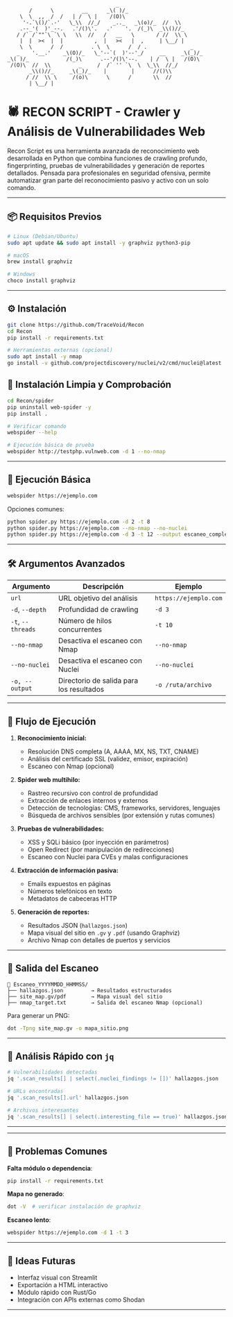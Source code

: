 ```
                                   _
       /      \         __      _\( )/_
    \  \  ,,  /  /   | /  \ |    /(O)\ 
     '-.`\()/`.-'   \_\\  //_/    _.._   _\(o)/_  //  \\
    .--_'(  )'_--.   .'/()\'.   .'    '.  /(_)\  _\\()//_
   / /` /`""`\ `\ \   \\  //   /   __   \       / //  \\ \
    |  |  ><  |  |          ,  |   ><   |  ,     | \__/ |
    \  \      /  /         . \  \      /  / .              _
   _    '.__.'    _\(O)/_   \_'--`(  )'--'_/     __     _\(_)/_
_\( )/_            /(_)\      .--'/()\'--.    | /  \ |   /(O)\
 /(O)\  //  \\         _     /  /` '' `\  \  \_\\  //_/
       _\\()//_     _\(_)/_    |        |      //()\\ 
      / //  \\ \     /(o)\      \      /       \\  //
       | \__/ |
```
# 🕷️ RECON SCRIPT - Crawler y Análisis de Vulnerabilidades Web

Recon Script es una herramienta avanzada de reconocimiento web desarrollada en Python que combina funciones de crawling profundo, fingerprinting, pruebas de vulnerabilidades y generación de reportes detallados. Pensada para profesionales en seguridad ofensiva, permite automatizar gran parte del reconocimiento pasivo y activo con un solo comando.

---

## 📦 Requisitos Previos

```bash
# Linux (Debian/Ubuntu)
sudo apt update && sudo apt install -y graphviz python3-pip

# macOS
brew install graphviz

# Windows
choco install graphviz
```

---

## ⚙️ Instalación

```bash
git clone https://github.com/TraceVoid/Recon
cd Recon
pip install -r requirements.txt

# Herramientas externas (opcional)
sudo apt install -y nmap
go install -v github.com/projectdiscovery/nuclei/v2/cmd/nuclei@latest
```

## 🧼 Instalación Limpia y Comprobación

```bash
cd Recon/spider
pip uninstall web-spider -y
pip install .

# Verificar comando
webspider --help

# Ejecución básica de prueba
webspider http://testphp.vulnweb.com -d 1 --no-nmap
```
---

## 🚀 Ejecución Básica

```bash
webspider https://ejemplo.com
```

Opciones comunes:

```bash
python spider.py https://ejemplo.com -d 2 -t 8
python spider.py https://ejemplo.com --no-nmap --no-nuclei
python spider.py https://ejemplo.com -d 3 -t 12 --output escaneo_completo
```

---

## 🛠️ Argumentos Avanzados

| Argumento         | Descripción                                              | Ejemplo                |
|-------------------|----------------------------------------------------------|------------------------|
| `url`             | URL objetivo del análisis                                | `https://ejemplo.com`  |
| `-d`, `--depth`   | Profundidad de crawling                                  | `-d 3`                 |
| `-t`, `--threads` | Número de hilos concurrentes                             | `-t 10`                |
| `--no-nmap`       | Desactiva el escaneo con Nmap                            | `--no-nmap`            |
| `--no-nuclei`     | Desactiva el escaneo con Nuclei                          | `--no-nuclei`          |
| `-o, --output`    | Directorio de salida para los resultados                 | `-o /ruta/archivo`     |
---

## 🔁 Flujo de Ejecución

1. **Reconocimiento inicial:**

   * Resolución DNS completa (A, AAAA, MX, NS, TXT, CNAME)
   * Análisis del certificado SSL (validez, emisor, expiración)
   * Escaneo con Nmap (opcional)

2. **Spider web multihilo:**

   * Rastreo recursivo con control de profundidad
   * Extracción de enlaces internos y externos
   * Detección de tecnologías: CMS, frameworks, servidores, lenguajes
   * Búsqueda de archivos sensibles (por extensión y rutas comunes)

3. **Pruebas de vulnerabilidades:**

   * XSS y SQLi básico (por inyección en parámetros)
   * Open Redirect (por manipulación de redirecciones)
   * Escaneo con Nuclei para CVEs y malas configuraciones

4. **Extracción de información pasiva:**

   * Emails expuestos en páginas
   * Números telefónicos en texto
   * Metadatos de cabeceras HTTP

5. **Generación de reportes:**

   * Resultados JSON (`hallazgos.json`)
   * Mapa visual del sitio en `.gv` y `.pdf` (usando Graphviz)
   * Archivo Nmap con detalles de puertos y servicios
   
---

## 📁 Salida del Escaneo

```
📂 Escaneo_YYYYMMDD_HHMMSS/
├── hallazgos.json         → Resultados estructurados
├── site_map.gv/pdf        → Mapa visual del sitio
├── nmap_target.txt        → Salida del escaneo Nmap (opcional)
```

Para generar un PNG:

```bash
dot -Tpng site_map.gv -o mapa_sitio.png
```

---

## 🧪 Análisis Rápido con `jq`

```bash
# Vulnerabilidades detectadas
jq '.scan_results[] | select(.nuclei_findings != [])' hallazgos.json

# URLs encontradas
jq '.scan_results[].url' hallazgos.json

# Archivos interesantes
jq '.scan_results[] | select(.interesting_file == true)' hallazgos.json
```

---

---

## 🔧 Problemas Comunes

**Falta módulo o dependencia**:
```bash
pip install -r requirements.txt
```

**Mapa no generado**:
```bash
dot -V  # verificar instalación de graphviz
```

**Escaneo lento**:
```bash
webspider https://ejemplo.com -d 1 -t 3
```

---

## 🧩 Ideas Futuras

- Interfaz visual con Streamlit
- Exportación a HTML interactivo
- Módulo rápido con Rust/Go
- Integración con APIs externas como Shodan

---
